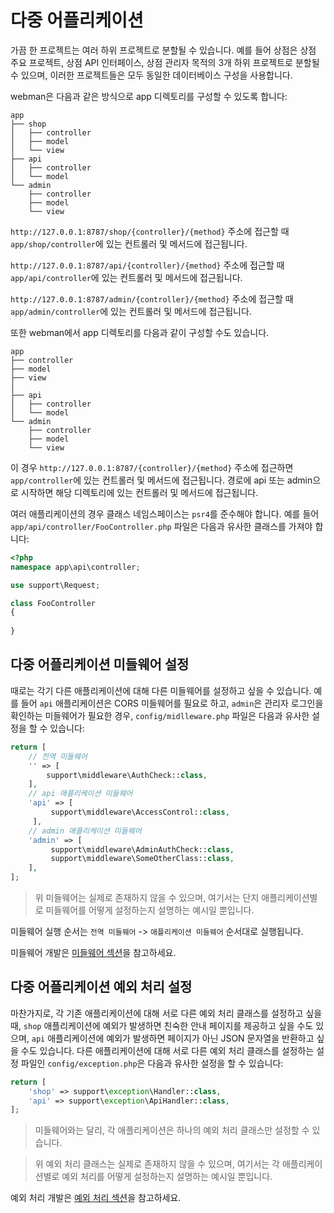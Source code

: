 # 다중 어플리케이션
가끔 한 프로젝트는 여러 하위 프로젝트로 분할될 수 있습니다. 예를 들어 상점은 상점 주요 프로젝트, 상점 API 인터페이스, 상점 관리자 목적의 3개 하위 프로젝트로 분할될 수 있으며, 이러한 프로젝트들은 모두 동일한 데이터베이스 구성을 사용합니다.

webman은 다음과 같은 방식으로 app 디렉토리를 구성할 수 있도록 합니다:
```
app
├── shop
│   ├── controller
│   ├── model
│   └── view
├── api
│   ├── controller
│   └── model
└── admin
    ├── controller
    ├── model
    └── view
```
`http://127.0.0.1:8787/shop/{controller}/{method}` 주소에 접근할 때 `app/shop/controller`에 있는 컨트롤러 및 메서드에 접근됩니다.

`http://127.0.0.1:8787/api/{controller}/{method}` 주소에 접근할 때 `app/api/controller`에 있는 컨트롤러 및 메서드에 접근됩니다.

`http://127.0.0.1:8787/admin/{controller}/{method}` 주소에 접근할 때 `app/admin/controller`에 있는 컨트롤러 및 메서드에 접근됩니다.

또한 webman에서 app 디렉토리를 다음과 같이 구성할 수도 있습니다.
```
app
├── controller
├── model
├── view
│
├── api
│   ├── controller
│   └── model
└── admin
    ├── controller
    ├── model
    └── view
```
이 경우 `http://127.0.0.1:8787/{controller}/{method}` 주소에 접근하면 `app/controller`에 있는 컨트롤러 및 메서드에 접근됩니다. 경로에 api 또는 admin으로 시작하면 해당 디렉토리에 있는 컨트롤러 및 메서드에 접근됩니다.

여러 애플리케이션의 경우 클래스 네임스페이스는 `psr4`를 준수해야 합니다. 예를 들어 `app/api/controller/FooController.php` 파일은 다음과 유사한 클래스를 가져야 합니다:
```php
<?php
namespace app\api\controller;

use support\Request;

class FooController
{
    
}
```

## 다중 어플리케이션 미들웨어 설정
때로는 각기 다른 애플리케이션에 대해 다른 미들웨어를 설정하고 싶을 수 있습니다. 예를 들어 `api` 애플리케이션은 CORS 미들웨어를 필요로 하고, `admin`은 관리자 로그인을 확인하는 미들웨어가 필요한 경우, `config/midlleware.php` 파일은 다음과 유사한 설정을 할 수 있습니다:
```php
return [
    // 전역 미들웨어
    '' => [
        support\middleware\AuthCheck::class,
    ],
    // api 애플리케이션 미들웨어
    'api' => [
         support\middleware\AccessControl::class,
     ],
    // admin 애플리케이션 미들웨어
    'admin' => [
         support\middleware\AdminAuthCheck::class,
         support\middleware\SomeOtherClass::class,
    ],
];
```
> 위 미들웨어는 실제로 존재하지 않을 수 있으며, 여기서는 단지 애플리케이션별로 미들웨어를 어떻게 설정하는지 설명하는 예시일 뿐입니다.

미들웨어 실행 순서는 `전역 미들웨어` -> `애플리케이션 미들웨어` 순서대로 실행됩니다.

미들웨어 개발은 [미들웨어 섹션](middleware.md)을 참고하세요.

## 다중 어플리케이션 예외 처리 설정
마찬가지로, 각 기존 애플리케이션에 대해 서로 다른 예외 처리 클래스를 설정하고 싶을 때, `shop` 애플리케이션에 예외가 발생하면 친숙한 안내 페이지를 제공하고 싶을 수도 있으며, `api` 애플리케이션에 예외가 발생하면 페이지가 아닌 JSON 문자열을 반환하고 싶을 수도 있습니다. 다른 애플리케이션에 대해 서로 다른 예외 처리 클래스를 설정하는 설정 파일인 `config/exception.php`은 다음과 유사한 설정을 할 수 있습니다:
```php
return [
    'shop' => support\exception\Handler::class,
    'api' => support\exception\ApiHandler::class,
];
```
> 미들웨어와는 달리, 각 애플리케이션은 하나의 예외 처리 클래스만 설정할 수 있습니다.

> 위 예외 처리 클래스는 실제로 존재하지 않을 수 있으며, 여기서는 각 애플리케이션별로 예외 처리를 어떻게 설정하는지 설명하는 예시일 뿐입니다.

예외 처리 개발은 [예외 처리 섹션](exception.md)을 참고하세요.
